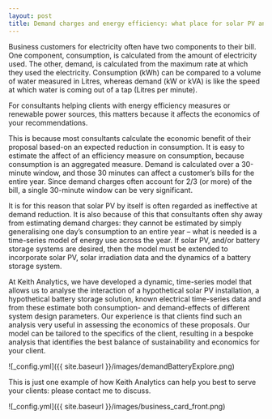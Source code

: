 ```yaml
---
layout: post
title: Demand charges and energy efficiency: what place for solar PV and battery storage? 
---
```



Business customers for electricity often have two components to their bill. One component, consumption, is calculated from the amount of electricity used. The other, demand, is calculated from the maximum rate at which they used the electricity. Consumption (kWh) can be compared to a volume of water measured in Litres, whereas demand (kW or kVA) is like the speed at which water is coming out of a tap (Litres per minute).

For consultants helping clients with energy efficiency measures or renewable power sources, this matters because it affects the economics of your recommendations. 

This is because most consultants calculate the economic benefit of their proposal based-on an expected reduction in consumption. It is easy to estimate the affect of an efficiency measure on consumption, because consumption is an aggregated measure. Demand is calculated over a 30-minute window, and those 30 minutes can affect a customer’s bills for the entire year. Since demand charges often account for 2/3 (or more) of the bill, a single 30-minute window can be very significant.

It is for this reason that solar PV by itself is often regarded as ineffective at demand reduction. It is also because of this that consultants often shy away from estimating demand charges: they cannot be estimated by simply generalising one day’s consumption to an entire year – what is needed is a time-series model of energy use across the year. If solar PV, and/or battery storage systems are desired, then the model must be extended to incorporate solar PV, solar irradiation data and the dynamics of a battery storage system.

At Keith Analytics, we have developed a dynamic, time-series model that allows us to analyse the interaction of a hypothetical solar PV installation, a hypothetical battery storage solution, known electrical time-series data and from these estimate both consumption- and demand-effects of different system design parameters. Our experience is that clients find such an analysis very useful in assessing the economics of these proposals. Our model can be tailored to the specifics of the client, resulting in a bespoke analysis that identifies the best balance of sustainability and economics for your client. 

![_config.yml]({{ site.baseurl }}/images/demandBatteryExplore.png)

This is just one example of how Keith Analytics can help you best to serve your clients: please contact me to discuss.

![_config.yml]({{ site.baseurl }}/images/business_card_front.png)

